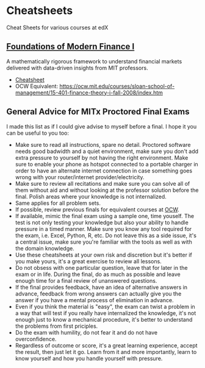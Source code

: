 # Cheatsheets

Cheat Sheets for various courses at edX

## [Foundations of Modern Finance I](https://www.edx.org/course/foundations-of-modern-finance-i)
A mathematically rigorous framework to understand financial markets delivered with data-driven insights from MIT professors.

* [Cheatsheet](15.415.1x/15.415.1x_finance_1.pdf)
* OCW Equivalent: https://ocw.mit.edu/courses/sloan-school-of-management/15-401-finance-theory-i-fall-2008/index.htm


## General Advice for MITx Proctored Final Exams

I made this list as if I could give advise to myself before a final. I hope it you can be useful to you too:

* Make sure to read all instructions, spare no detail. Proctored software needs good badwidth and a quiet environment, make sure you don't add extra pressure to yourself by not having the right environment.  Make sure to enable your phone as hotspot connected to a portable charger in order to have an alternate internet connection in case something goes wrong with your router/internet provider/electricity.
* Make sure to review all recitations and make sure you can solve all of them without aid and without looking at the professor solution before the final. Polish areas where your knowledge is not internalized.
* Same applies for all problem sets.
* If possible, review previous finals for equivalent courses at [OCW](https://ocw.mit.edu/).
* If available, mimic the final exam using a sample one, time youself.  The test is not only testing your knowledge but also your ability to handle pressure in a timed manner. Make sure you know any tool required for the exam, i.e. Excel, Python, R, etc. Do not leave this as a side issue, it's a central issue, make sure you're familiar with the tools as well as with the domain knowledge.
* Use these cheatsheets at your own risk and discretion but it's better if you make yours, it's a great exercise to review all lessons.
* Do not obsess with one particular question, leave that for later in the exam or in life. During the final, do as much as possible and leave enough time for a final review of unanswered questions.
* If the final provides feedback, have an idea of alternative answers in advance, feedback from wrong answers can actually give you the answer if you have a mental process of elimination in advance.
* Even if you think the material is "easy", the exam can twist a problem in a way that will test if you really have internalized the knowledge, it's not enough just to know a mechanical procedure, it's better to understand the problems from first priciples.
* Do the exam with humility, do not fear it and do not have overconfidence.
* Regardless of outcome or score, it's a great learning experience, accept the result, then just let it go. Learn from it and more importantly, learn to know yourself and how you handle yourself with pressure.